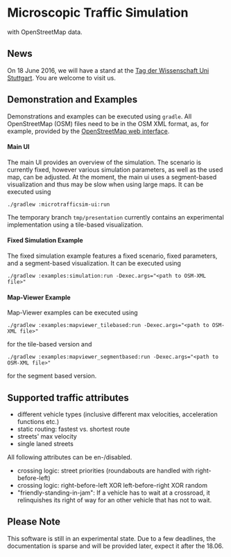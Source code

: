 # Microscopic Traffic Simulation
with OpenStreetMap data.


## News
On 18 June 2016, we will have a stand at the
[Tag der Wissenschaft Uni Stuttgart](http://www.uni-stuttgart.de/tag/2016/). You are welcome to visit us.


## Demonstration and Examples
Demonstrations and examples can be executed using `gradle`. All
OpenStreetMap (OSM) files need to be in the OSM XML format, as, for
example, provided by the
[OpenStreetMap web interface](https://www.openstreetmap.org).


#### Main UI
The main UI provides an overview of the simulation. The scenario is
currently fixed, however various simulation parameters, as well as the
used map, can be adjusted. At the moment, the main ui uses a segment-based
visualization and thus may be slow when using large maps. It can be
executed using

```shell
./gradlew :microtrafficsim-ui:run
```

The temporary branch `tmp/presentation` currently contains an
experimental implementation using a tile-based visualization.


#### Fixed Simulation Example
The fixed simulation example features a fixed scenario, fixed parameters,
and a segment-based visualization. It can be executed using
```shell
./gradlew :examples:simulation:run -Dexec.args="<path to OSM-XML file>"
```

#### Map-Viewer Example
Map-Viewer examples can be executed using 
```shell
./gradlew :examples:mapviewer_tilebased:run -Dexec.args="<path to OSM-XML file>"
```
for the tile-based version and
```shell
./gradlew :examples:mapviewer_segmentbased:run -Dexec.args="<path to OSM-XML file>"
```
for the segment based version.


## Supported traffic attributes
* different vehicle types (inclusive different max velocities, acceleration functions etc.)
* static routing: fastest vs. shortest route
* streets' max velocity
* single laned streets

All following attributes can be en-/disabled.
* crossing logic: street priorities (roundabouts are handled with right-before-left)
* crossing logic: right-before-left XOR left-before-right XOR random
* "friendly-standing-in-jam": If a vehicle has to wait at a crossroad, it relinquishes its right of way for an other vehicle that has not to wait.


## Please Note
This software is still in an experimental state. Due to a few deadlines, the
documentation is sparse and will be provided later, expect it after the 18.06.
